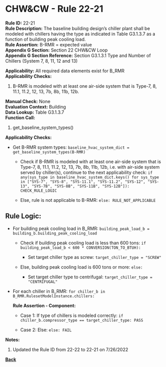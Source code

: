 
# CHW&CW - Rule 22-21  

**Rule ID:** 22-21  
**Rule Description:** The baseline building design’s chiller plant shall be modeled with chillers having the type as indicated in Table G3.1.3.7 as a function of building peak cooling load.  
**Rule Assertion:** B-RMR = expected value  
**Appendix G Section:** Section 22 CHW&CW Loop  
**Appendix G Section Reference:** Section G3.1.3.1 Type and Number of Chillers (System 7, 8, 11, 12 and 13)  

**Applicability:** All required data elements exist for B_RMR  
**Applicability Checks:**  

1. B-RMR is modeled with at least one air-side system that is Type-7, 8, 11.1, 11.2, 12, 13, 7b, 8b, 11b, 12b.

**Manual Check:** None  
**Evaluation Context:** Building  
**Data Lookup:** Table G3.1.3.7  
**Function Call:**  

1. get_baseline_system_types()

**Applicability Checks:**  

- Get B-RMR system types: `baseline_hvac_system_dict = get_baseline_system_types(B-RMR)`

  - Check if B-RMR is modeled with at least one air-side system that is Type-7, 8, 11.1, 11.2, 12, 13, 7b, 8b, 11b, 12b, i.e. with air-side system served by chiller(s), continue to the next applicability check: `if any(sys_type in baseline_hvac_system_dict.keys() for sys_type in ["SYS-7", "SYS-8", "SYS-11.1", "SYS-11.2", "SYS-12", "SYS-13", "SYS-7B", "SYS-8B", "SYS-11B", "SYS-12B"]): CHECK_RULE_LOGIC`

  - Else, rule is not applicable to B-RMR: `else: RULE_NOT_APPLICABLE`

## Rule Logic:  

- For building peak cooling load in B_RMR: `building_peak_load_b = building_b.building_peak_cooling_load`

  - Check if building peak cooling load is less than 600 tons: `if building_peak_load_b < 600 * CONVERSION(TON_TO_BTUH):`

    - Set target chiller type as screw: `target_chiller_type = "SCREW"`

  - Else, building peak cooling load is 600 tons or more: `else:`

    - Set target chiller type to centrifugal: `target_chiller_type = "CENTRIFUGAL"`

- For each chiller in B_RMR: `for chiller_b in B_RMR.RulesetModelInstance.chillers:`

  **Rule Assertion - Component:**

  - Case 1: If type of chillers is modeled correctly: `if chiller_b.compressor_type == target_chiller_type: PASS`

  - Case 2: Else: `else: FAIL`

**Notes:**

1. Updated the Rule ID from 22-22 to 22-21 on 7/26/2022

**[Back](../_toc.md)**
